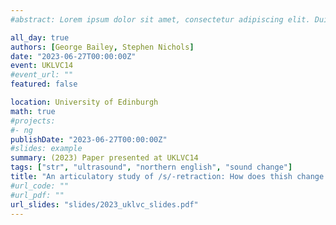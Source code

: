 ```yaml
---
#abstract: Lorem ipsum dolor sit amet, consectetur adipiscing elit. Duis posuere tellusac convallis placerat. Proin tincidunt magna sed ex sollicitudin condimentum. Sed ac faucibus dolor, scelerisque sollicitudin nisi. Cras purus urna, suscipit quis sapien eu, pulvinar tempor diam.

all_day: true
authors: [George Bailey, Stephen Nichols]
date: "2023-06-27T00:00:00Z"
event: UKLVC14
#event_url: ""
featured: false

location: University of Edinburgh
math: true
#projects:
#- ng
publishDate: "2023-06-27T00:00:00Z"
#slides: example
summary: (2023) Paper presented at UKLVC14
tags: ["str", "ultrasound", "northern english", "sound change"]
title: "An articulatory study of /s/-retraction: How does thish change behave across word boundaries?"
#url_code: ""
#url_pdf: ""
url_slides: "slides/2023_uklvc_slides.pdf"
---
```

